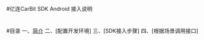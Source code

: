 #亿连CarBit SDK Android 接入说明
#
#目录
一、[简介](http://https://github.com/carbit/carman-api-android)
二、[配置开发环境]
三、[SDK接入步骤]
四、[根据场景调用接口]
